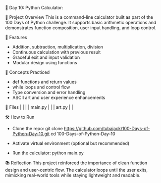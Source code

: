 🧮 Day 10: Python Calculator:

📌 Project Overview
This is a command-line calculator built as part of the 100 Days of Python challenge. It supports basic arithmetic operations and demonstrates function composition, user input handling, and loop control.

🚀 Features
- Addition, subtraction, multiplication, division
- Continuous calculation with previous result
- Graceful exit and input validation
- Modular design using functions

🧠 Concepts Practiced
- def functions and return values
- while loops and control flow
- Type conversion and error handling
- ASCII art and user experience enhancements

📂 Files
|         |  | 
| main.py |  | 
| art.py  |  | 


🛠️ How to Run
- Clone the repo:
git clone https://github.com/tubajack/100-Days-of-Python-Day-10.git
cd 100-Days-of-Python-Day-10

- Activate virtual environment (optional but recommended)

- Run the calculator:
python main.py


📚 Reflection
This project reinforced the importance of clean function design and user-centric flow. The calculator loops until the user exits, mimicking real-world tools while staying lightweight and readable.
